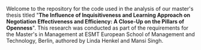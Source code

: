 Welcome to the repository for the code used in the analysis of our master's thesis titled "**The Influence of Inquisitiveness and Learning Approach on Negotiation Effectiveness and Efficiency: A Close-Up on the Pillars of Openness**". 
This research was conducted as part of the requirements for the Master's in Management at ESMT European School of Management and Technology, Berlin, authored by Linda Henkel and Mansi Singh.


